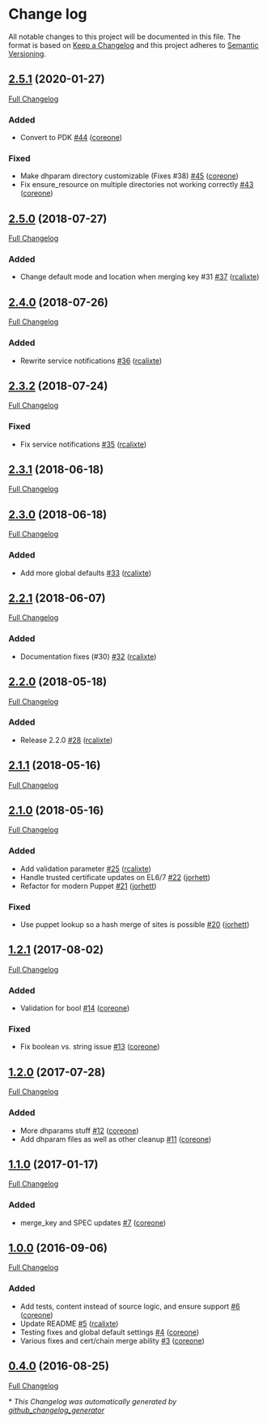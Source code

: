 # Change log

All notable changes to this project will be documented in this file. The format is based on [Keep a Changelog](http://keepachangelog.com/en/1.0.0/) and this project adheres to [Semantic Versioning](http://semver.org).

## [2.5.1](https://github.com/broadinstitute/puppet-certs/tree/2.5.1) (2020-01-27)

[Full Changelog](https://github.com/broadinstitute/puppet-certs/compare/2.5.0...2.5.1)

### Added

- Convert to PDK [\#44](https://github.com/broadinstitute/puppet-certs/pull/44) ([coreone](https://github.com/coreone))

### Fixed

- Make dhparam directory customizable \(Fixes \#38\) [\#45](https://github.com/broadinstitute/puppet-certs/pull/45) ([coreone](https://github.com/coreone))
- Fix ensure\_resource on multiple directories not working correctly [\#43](https://github.com/broadinstitute/puppet-certs/pull/43) ([coreone](https://github.com/coreone))

## [2.5.0](https://github.com/broadinstitute/puppet-certs/tree/2.5.0) (2018-07-27)

[Full Changelog](https://github.com/broadinstitute/puppet-certs/compare/2.4.0...2.5.0)

### Added

- Change default mode and location when merging key \#31 [\#37](https://github.com/broadinstitute/puppet-certs/pull/37) ([rcalixte](https://github.com/rcalixte))

## [2.4.0](https://github.com/broadinstitute/puppet-certs/tree/2.4.0) (2018-07-26)

[Full Changelog](https://github.com/broadinstitute/puppet-certs/compare/2.3.2...2.4.0)

### Added

- Rewrite service notifications [\#36](https://github.com/broadinstitute/puppet-certs/pull/36) ([rcalixte](https://github.com/rcalixte))

## [2.3.2](https://github.com/broadinstitute/puppet-certs/tree/2.3.2) (2018-07-24)

[Full Changelog](https://github.com/broadinstitute/puppet-certs/compare/2.3.1...2.3.2)

### Fixed

- Fix service notifications [\#35](https://github.com/broadinstitute/puppet-certs/pull/35) ([rcalixte](https://github.com/rcalixte))

## [2.3.1](https://github.com/broadinstitute/puppet-certs/tree/2.3.1) (2018-06-18)

[Full Changelog](https://github.com/broadinstitute/puppet-certs/compare/2.3.0...2.3.1)

## [2.3.0](https://github.com/broadinstitute/puppet-certs/tree/2.3.0) (2018-06-18)

[Full Changelog](https://github.com/broadinstitute/puppet-certs/compare/2.2.1...2.3.0)

### Added

- Add more global defaults [\#33](https://github.com/broadinstitute/puppet-certs/pull/33) ([rcalixte](https://github.com/rcalixte))

## [2.2.1](https://github.com/broadinstitute/puppet-certs/tree/2.2.1) (2018-06-07)

[Full Changelog](https://github.com/broadinstitute/puppet-certs/compare/2.2.0...2.2.1)

### Added

- Documentation fixes \(\#30\) [\#32](https://github.com/broadinstitute/puppet-certs/pull/32) ([rcalixte](https://github.com/rcalixte))

## [2.2.0](https://github.com/broadinstitute/puppet-certs/tree/2.2.0) (2018-05-18)

[Full Changelog](https://github.com/broadinstitute/puppet-certs/compare/2.1.1...2.2.0)

### Added

- Release 2.2.0 [\#28](https://github.com/broadinstitute/puppet-certs/pull/28) ([rcalixte](https://github.com/rcalixte))

## [2.1.1](https://github.com/broadinstitute/puppet-certs/tree/2.1.1) (2018-05-16)

[Full Changelog](https://github.com/broadinstitute/puppet-certs/compare/2.1.0...2.1.1)

## [2.1.0](https://github.com/broadinstitute/puppet-certs/tree/2.1.0) (2018-05-16)

[Full Changelog](https://github.com/broadinstitute/puppet-certs/compare/1.2.1...2.1.0)

### Added

- Add validation parameter [\#25](https://github.com/broadinstitute/puppet-certs/pull/25) ([rcalixte](https://github.com/rcalixte))
- Handle trusted certificate updates on EL6/7 [\#22](https://github.com/broadinstitute/puppet-certs/pull/22) ([jorhett](https://github.com/jorhett))
- Refactor for modern Puppet [\#21](https://github.com/broadinstitute/puppet-certs/pull/21) ([jorhett](https://github.com/jorhett))

### Fixed

- Use puppet lookup so a hash merge of sites is possible [\#20](https://github.com/broadinstitute/puppet-certs/pull/20) ([jorhett](https://github.com/jorhett))

## [1.2.1](https://github.com/broadinstitute/puppet-certs/tree/1.2.1) (2017-08-02)

[Full Changelog](https://github.com/broadinstitute/puppet-certs/compare/1.2.0...1.2.1)

### Added

- Validation for bool [\#14](https://github.com/broadinstitute/puppet-certs/pull/14) ([coreone](https://github.com/coreone))

### Fixed

- Fix boolean vs. string issue [\#13](https://github.com/broadinstitute/puppet-certs/pull/13) ([coreone](https://github.com/coreone))

## [1.2.0](https://github.com/broadinstitute/puppet-certs/tree/1.2.0) (2017-07-28)

[Full Changelog](https://github.com/broadinstitute/puppet-certs/compare/1.1.0...1.2.0)

### Added

- More dhparams stuff [\#12](https://github.com/broadinstitute/puppet-certs/pull/12) ([coreone](https://github.com/coreone))
- Add dhparam files as well as other cleanup [\#11](https://github.com/broadinstitute/puppet-certs/pull/11) ([coreone](https://github.com/coreone))

## [1.1.0](https://github.com/broadinstitute/puppet-certs/tree/1.1.0) (2017-01-17)

[Full Changelog](https://github.com/broadinstitute/puppet-certs/compare/1.0.0...1.1.0)

### Added

- merge\_key and SPEC updates [\#7](https://github.com/broadinstitute/puppet-certs/pull/7) ([coreone](https://github.com/coreone))

## [1.0.0](https://github.com/broadinstitute/puppet-certs/tree/1.0.0) (2016-09-06)

[Full Changelog](https://github.com/broadinstitute/puppet-certs/compare/0.4.0...1.0.0)

### Added

- Add tests, content instead of source logic, and ensure support [\#6](https://github.com/broadinstitute/puppet-certs/pull/6) ([coreone](https://github.com/coreone))
- Update README [\#5](https://github.com/broadinstitute/puppet-certs/pull/5) ([rcalixte](https://github.com/rcalixte))
- Testing fixes and global default settings [\#4](https://github.com/broadinstitute/puppet-certs/pull/4) ([coreone](https://github.com/coreone))
- Various fixes and cert/chain merge ability [\#3](https://github.com/broadinstitute/puppet-certs/pull/3) ([coreone](https://github.com/coreone))

## [0.4.0](https://github.com/broadinstitute/puppet-certs/tree/0.4.0) (2016-08-25)

[Full Changelog](https://github.com/broadinstitute/puppet-certs/compare/5d8732ab0fdf881256961da31e311343de59d77c...0.4.0)



\* *This Changelog was automatically generated by [github_changelog_generator](https://github.com/github-changelog-generator/github-changelog-generator)*
